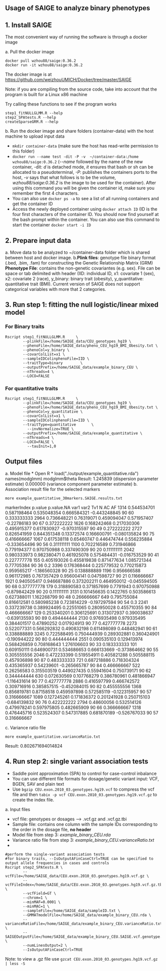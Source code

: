 ## Usage of SAIGE to analyze binary phenotypes

## 1. Install SAIGE

The most convenient way of running the software is through a docker image

a. Pull the docker image
```
docker pull wzhou88/saige:0.36.2
docker run -it wzhou88/saige:0.36.2
```
The docker image is at https://github.com/weizhouUMICH/Docker/tree/master/SAIGE

Note: if you are compiling from the source code, take into account that the program is built for a Linux x86 machine

Try calling these functions to see if the program works

```
step1_fitNULLGLMM.R --help
step2_SPAtests.R --help
createSparseGRM.R --help
```

b. Run the docker image and share folders (container-data) with the host machine to upload input data

* `mkdir container-data` (make sure the host has read-write permission to this folder)
* `docker run --name test -dit -P -v  ~/container-data:/home wzhou88/saige:0.36.2` (*--name* followed by the name of the new container, -dit: *d* is detached mode, *it* ensures that bash or sh can be allocated to a pseudoterminal, *-P*: publishes the containers ports to the host, *-v* says that what follows is to be the volume, *wzhou88/saige:0.36.2* is the image to be used for the container). After using this command you will be given the container id, make sure you remember the first 4 characters.
* You can also use `docker ps -a` to see a list of all running containers and get the container ID
* Access the newly deployed container using `docker attach ID` (ID is the four first characters of the container ID. You should now find yourself at the bash prompt within the container. You can also use this command to start the container `docker start -i ID`

## 2. Prepare input data

a. Move data to be analyzed to ~/container-data folder which is shared between host and docker image.
b.**Plink files**: genotype file binary format (.bed, .bim, .fam) for constructing the Genetic Relationship Matrix (GRM)
  **Phenotype File**: contains the non-genetic covariantes (e.g. sex). File can be space or tab delimited with header (IID: individual ID, x1: covariate 1 (sex), x2: covariate 2 (race), y_binary: binary trait (obesity), y_quantitative: quantitative trait (BMI). Current version of SAIGE does not support categorical variables with more that 2 categories. 

## 3. Run step 1: fitting the null logistic/linear mixed model 

### For Binary traits

```
Rscript step1_fitNULLGLMM.R     \
        --plinkFile=/home/SAIGE_data/CEU_genotypes_hg19 \
        --phenoFile=/home/SAIGE_data/pheno_CEU_hg19_BMI_Obesity.txt \
        --phenoCol=y_binary \
        --covarColList=x1 \
        --sampleIDColinphenoFile=IID \
        --traitType=binary        \
        --outputPrefix=/home/SAIGE_data/example_binary_CEU \
        --nThreads=4 \
        --LOCO=FALSE
 ```
 
 ### For quantitative traits
 
```
Rscript step1_fitNULLGLMM.R     \
        --plinkFile=/home/SAIGE_data/CEU_genotypes_hg19 \
        --phenoFile=/home/SAIGE_data/pheno_CEU_hg19_BMI_Obesity.txt \
        --phenoCol=y_quantitative \
        --covarColList=x1 \
        --sampleIDColinphenoFile=IID \
        --traitType=quantitative       \
	      --invNormalize=TRUE \
        --outputPrefix=/home/SAIGE_data/example_quantitative \
        --nThreads=4 \
        --LOCO=FALSE \
	      --tauInit=1,0
```

## Output files

a. Model file 
    * Open R
    * load("./output/example_quantitative.rda")
      names(modglmm)
      modglmm$theta
      Result: 1.245839 (dispersion parameter estimate) 0.000000 (variance component parameter estimate)
 b. Association result file for the selected markers
 
 `more example_quantitative_30markers.SAIGE.results.txt`
 
markerIndex	p.value	p.value.NA	var1	var2	Tv1	N	AC	AF
1314	0.544534701	0.587198464	0.535048354	0.666584321	-0.443248845	90	60	0.333333333
2964	0.736648221	0.76319071	0.459094047	0.571957407	-0.22786183	  90	67	0.372222222
1626	0.168242468	0.217030306	0.495915377	0.617830927	-0.970315597	90	49	0.272222222
2727	0.826541959	0.844351348	0.13372574	0.166600791	-0.080135824	90	75	0.416666667
1067	0.617538118	0.65460747	0.446474744	0.556235884	-0.333654496	90	56	0.311111111
1100	0.702216589	0.731946866	0.779194377	0.970750988	  0.337490309	90	20	0.111111111
2042	0.980333973	0.982380471	0.461925078	0.575484431	-0.016753529	90	41	0.227777778
155	  0.405193026	0.455819838	0.871477634	1.085721344	  0.77705384	90	36	0.2
3396	0.176368444	0.225779532	0.770215873	0.959565217	-1.186560328	90	25	0.138888889
1196	0.956666588	0.961172985	0.767357429	0.956004141	  0.047598727	90	21	0.116666667
1921	0.940505417	0.946687886	0.373202211	0.464950012	-0.045594505	90	68	0.377777778
179	  0.318890583	0.371857699	0.7791943	  0.970750988	-0.879842429	90	20	0.111111111
3131	0.101456635	0.1422765	  0.503586613	0.627388011	  1.162268799	90	48	0.266666667
649	  0.795755084	0.816612581	0.580985238	0.723814229	 -0.197297594	90	54	0.3
2241	0.337239738	0.389924495	0.22551065	0.280950028	  0.455710355	90	84	0.466666667
129	  0.253340201	0.306125691	0.313072937	0.390038637	-0.639135593	90	89	0.494444444
2130	0.976935498	0.979335495	0.384401517	0.47890252	  0.017924913	90	77	0.427777778
2273	0.522077331	0.566292832	0.490832198	0.611498089	  0.448482941	90	61	0.338888889
3245	0.722588495	0.750444939	0.289302881	0.360424901	-0.190944222	90	80	0.444444444
2551	0.090535103	0.129413974	0.568426859	0.708168643	  1.276106603	90	33	0.183333333
101	  0.609150111	0.646900731	0.534686653	0.666133669	-0.373864662	90	55	0.305555556
2046	0.472233399	0.519554911	0.405821288	0.505588115	  0.457936898	90	87	0.483333333
721	  0.687218886	0.718304324	0.435365937	0.54239601	-0.265665787	90	84	0.466666667
522 	0.26256583	0.315503519	0.449027435	0.55941604	  0.750739171	90	62	0.344444444
630	  0.072630569	0.107768279	0.386780961	0.481866947	-1.116431614	90	77	0.427777778
2886	0.416597799	0.466742572	0.309716916	0.385857515	-0.452084015	90	82	0.455555556
1368	0.856819781	0.87158518	0.459597898	0.572585119	-0.122315957	90	57	0.316666667
1089	0.127245261	0.171836372	0.201241928	0.250715103	-0.684139832	90	76	0.422222222
2794	0.48600056	0.532514126	0.479978241	0.597975805	  0.482665909	90	66	0.366666667
1318	0.476445716	0.523524307	0.547317885	0.681870189	-0.526767033	90	57	0.316666667
 
 c. Variance ratio file
 
 `more example_quantitative.varianceRatio.txt`
 
 Result: 0.802671694014824

## 4. Run step 2: single variant association tests
* Saddle point approximation (SPA) to control for case-control inbalance
* You can use different file formats for dosage/genetic variant input: VCF, BGEN, SAV and plain text
* Use `bgzip CEU.exon.2010_03.genotypes.hg19.vcf` to compress the vcf file and then `tabix -p vcf CEU.exon.2010_03.genotypes.hg19.vcf.gz` to create the index file. 

a. Input files 
  * vcf file: genotypes or dosages --> .vcf.gz and .vcf.gz.tbi
  * Sample file: contains one column with the sample IDs corresponding to the order in the dosage file, **no header**
  * Model file from step 3: *example_binary_CEU.rda*
  * Variance ratio file from step 3: *example_binary_CEU.varianceRatio.txt*
  * 
```
#perform the single-variant association tests
#for binary traits, --IsOutputAFinCaseCtrl=TRUE can be specified to output allele frequencies in cases and controls
Rscript step2_SPAtests.R \
        --vcfFile=/home/SAIGE_data/CEU.exon.2010_03.genotypes.hg19.vcf.gz \
        --vcfFileIndex=/home/SAIGE_data/CEU.exon.2010_03.genotypes.hg19.vcf.gz.tbi \
        --vcfField=GT \
        --chrom=1 \
        --minMAF=0.0001 \
        --minMAC=1 \
        --sampleFile=/home/SAIGE_data/sampleID.txt \
        --GMMATmodelFile=/home/SAIGE_data/example_binary_CEU.rda \
        --varianceRatioFile=/home/SAIGE_data/example_binary_CEU.varianceRatio.txt \
        --SAIGEOutputFile=/home/SAIGE_data/example_binary_CEU.SAIGE.vcf.genotype.txt \
        --numLinesOutput=2 \
        --IsOutputAFinCaseCtrl=TRUE
 ```
        
  Note: to view a .gz file use `gzcat CEU.exon.2010_03.genotypes.hg19.vcf.gz | less -S`
